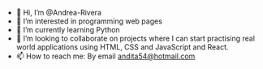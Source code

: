 - 👋 Hi, I’m @Andrea-Rivera
- 👀 I’m interested in programming web pages
- 🌱 I’m currently learning Python
- 💞️ I’m looking to collaborate on projects where I can start practising real world applications using HTML, CSS and JavaScript and React.
- 📫 How to reach me: By email andita54@hotmail.com

<!---
Andrea-Rivera/Andrea-Rivera is a ✨ special ✨ repository because its `README.md` (this file) appears on your GitHub profile.
You can click the Preview link to take a look at your changes.
--->
